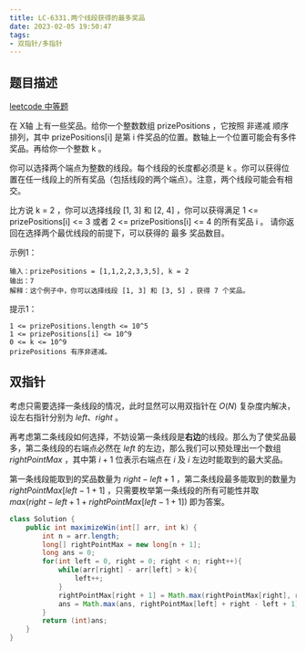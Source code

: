 ```yaml
---
title: LC-6331.两个线段获得的最多奖品
date: 2023-02-05 19:50:47
tags:
- 双指针/多指针
---
```


## 题目描述
[leetcode 中等题](https://leetcode.cn/problems/maximize-win-from-two-segments/)

在 X轴 上有一些奖品。给你一个整数数组 prizePositions ，它按照 非递减 顺序排列，其中 prizePositions[i] 是第 i 件奖品的位置。数轴上一个位置可能会有多件奖品。再给你一个整数 k 。

你可以选择两个端点为整数的线段。每个线段的长度都必须是 k 。你可以获得位置在任一线段上的所有奖品（包括线段的两个端点）。注意，两个线段可能会有相交。

比方说 k = 2 ，你可以选择线段 [1, 3] 和 [2, 4] ，你可以获得满足 1 <= prizePositions[i] <= 3 或者 2 <= prizePositions[i] <= 4 的所有奖品 i 。
请你返回在选择两个最优线段的前提下，可以获得的 最多 奖品数目。

示例1：
```
输入：prizePositions = [1,1,2,2,3,3,5], k = 2
输出：7
解释：这个例子中，你可以选择线段 [1, 3] 和 [3, 5] ，获得 7 个奖品。
```

提示1：
```
1 <= prizePositions.length <= 10^5
1 <= prizePositions[i] <= 10^9
0 <= k <= 10^9
prizePositions 有序非递减。
```

## 双指针
考虑只需要选择一条线段的情况，此时显然可以用双指针在 $O(N)$ 复杂度内解决，设左右指针分别为 $left、right$ 。

再考虑第二条线段如何选择，不妨设第一条线段是**右边**的线段。那么为了使奖品最多，第二条线段的右端点必然在 $left$ 的左边，那么我们可以预处理出一个数组 $rightPointMax$ ，其中第 $i + 1$ 位表示右端点在 $i$ 及 $i$ 左边时能取到的最大奖品。

第一条线段能取到的奖品数量为 $right - left + 1$ ，第二条线段最多能取到的数量为 $rightPointMax[left - 1 + 1]$ ，只需要枚举第一条线段的所有可能性并取 $max(right - left + 1 + rightPointMax[left - 1 + 1])$ 即为答案。
```Java
class Solution {
    public int maximizeWin(int[] arr, int k) {
        int n = arr.length;
        long[] rightPointMax = new long[n + 1];
        long ans = 0;
        for(int left = 0, right = 0; right < n; right++){
            while(arr[right] - arr[left] > k){
                left++;
            }
            rightPointMax[right + 1] = Math.max(rightPointMax[right], right - left + 1);
            ans = Math.max(ans, rightPointMax[left] + right - left + 1);
        }
        return (int)ans;
    }
}
```
